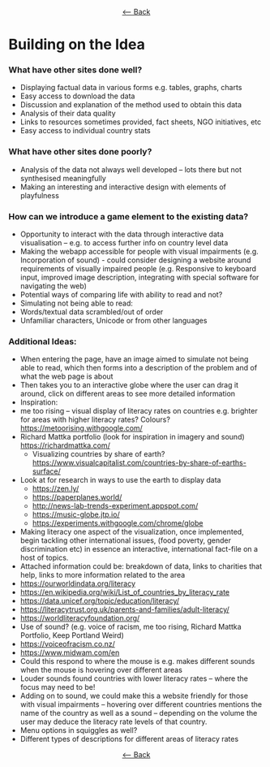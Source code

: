 <div align = center>
  
  [<-- Back](https://github.com/jess-mw/desk23/tree/main/Documentation/3.%20UX%20Design#b-breaking-the-problem-down)
  </div>


# Building on the Idea
### What have other sites done well? 
*	Displaying factual data in various forms e.g. tables, graphs, charts
*	Easy access to download the data 
*	Discussion and explanation of the method used to obtain this data 
*	Analysis of their data quality
*	Links to resources sometimes provided, fact sheets, NGO initiatives, etc
*	Easy access to individual country stats

### What have other sites done poorly? 
*	Analysis of the data not always well developed – lots there but not synthesised meaningfully
*	Making an interesting and interactive design with elements of playfulness

### How can we introduce a game element to the existing data?
*	Opportunity to interact with the data through interactive data visualisation – e.g. to access further info on country level data
*	Making the webapp accessible for people with visual impairments (e.g. Incorporation of sound) - could consider designing a website around requirements of visually impaired people (e.g. Responsive to keyboard input, improved image description, integrating with special software for navigating the web)
*	Potential ways of comparing life with ability to read and not?
*	Simulating not being able to read:
  *	Words/textual data scrambled/out of order
  *	Unfamiliar characters, Unicode or from other languages

### Additional Ideas: 
*	When entering the page, have an image aimed to simulate not being able to read, which then forms into a description of the problem and of what the web page is about
*	Then takes you to an interactive globe where the user can drag it around, click on different areas to see more detailed information
*	Inspiration: 
  *	 me too rising – visual display of literacy rates on countries e.g. brighter for areas with higher literacy rates? Colours? https://metoorising.withgoogle.com/ 
  *	Richard Mattka portfolio (look for inspiration in imagery and sound) https://richardmattka.com/ 
	* Visualizing countries by share of earth? https://www.visualcapitalist.com/countries-by-share-of-earths-surface/
* Look at for research in ways to use the earth to display data 
  *	https://zen.ly/ 
  *	https://paperplanes.world/
  *	http://news-lab-trends-experiment.appspot.com/
  *	https://music-globe.jtp.io/ 
  *	https://experiments.withgoogle.com/chrome/globe 
*	Making literacy one aspect of the visualization, once implemented, begin tackling other international issues, (food poverty, gender discrimination etc) in essence an interactive, international fact-file on a host of topics. 
*	Attached information could be: breakdown of data, links to charities that help, links to more information related to the area
  *	https://ourworldindata.org/literacy
  *	https://en.wikipedia.org/wiki/List_of_countries_by_literacy_rate
  *	https://data.unicef.org/topic/education/literacy/
  *	https://literacytrust.org.uk/parents-and-families/adult-literacy/
  *	https://worldliteracyfoundation.org/ 
*	Use of sound? (e.g. voice of racism, me too rising, Richard Mattka Portfolio, Keep Portland Weird)
  *	https://voiceofracism.co.nz/
  *	https://www.midwam.com/en 
*	Could this respond to where the mouse is e.g. makes different sounds when the mouse is hovering over different areas
*	Louder sounds found countries with lower literacy rates – where the focus may need to be! 
*	Adding on to sound, we could make this a website friendly for those with visual impairments – hovering over different countries mentions the name of the country as well as a sound – depending on the volume the user may deduce the literacy rate levels of that country. 
*	Menu options in squiggles as well?
*	Different types of descriptions for different areas of literacy rates

<div align = center>
  
  [<-- Back](https://github.com/jess-mw/desk23/tree/main/Documentation/3.%20UX%20Design#b-breaking-the-problem-down)
  </div>


